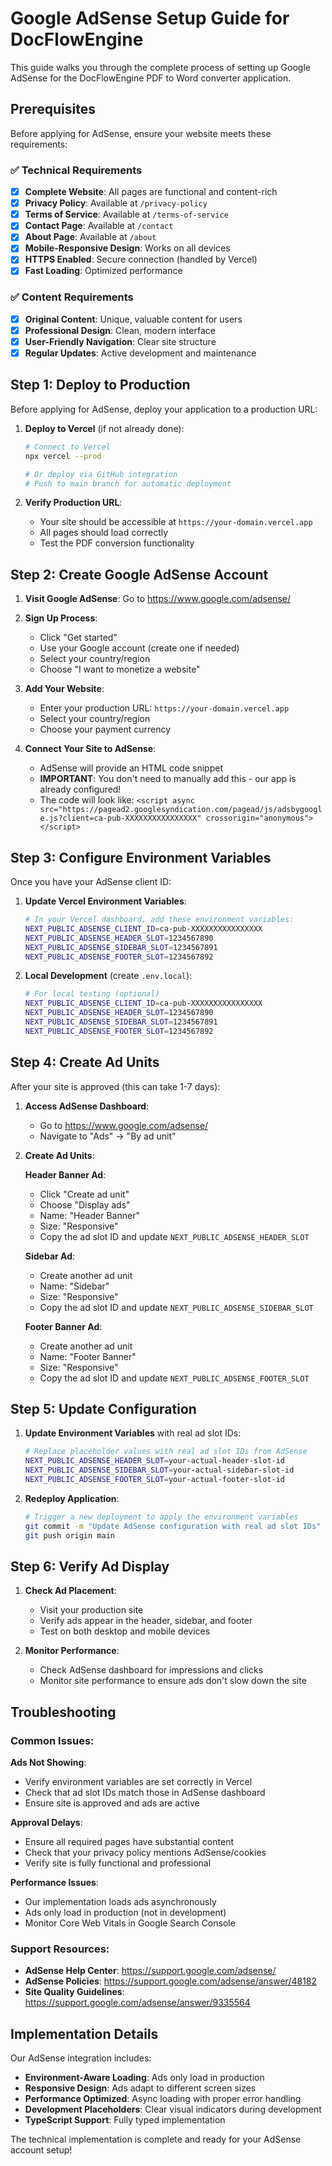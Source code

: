 # Google AdSense Setup Guide for DocFlowEngine

This guide walks you through the complete process of setting up Google AdSense for the DocFlowEngine PDF to Word converter application.

## Prerequisites

Before applying for AdSense, ensure your website meets these requirements:

### ✅ Technical Requirements
- [x] **Complete Website**: All pages are functional and content-rich
- [x] **Privacy Policy**: Available at `/privacy-policy`
- [x] **Terms of Service**: Available at `/terms-of-service`
- [x] **Contact Page**: Available at `/contact`
- [x] **About Page**: Available at `/about`
- [x] **Mobile-Responsive Design**: Works on all devices
- [x] **HTTPS Enabled**: Secure connection (handled by Vercel)
- [x] **Fast Loading**: Optimized performance

### ✅ Content Requirements
- [x] **Original Content**: Unique, valuable content for users
- [x] **Professional Design**: Clean, modern interface
- [x] **User-Friendly Navigation**: Clear site structure
- [x] **Regular Updates**: Active development and maintenance

## Step 1: Deploy to Production

Before applying for AdSense, deploy your application to a production URL:

1. **Deploy to Vercel** (if not already done):
   ```bash
   # Connect to Vercel
   npx vercel --prod
   
   # Or deploy via GitHub integration
   # Push to main branch for automatic deployment
   ```

2. **Verify Production URL**: 
   - Your site should be accessible at `https://your-domain.vercel.app`
   - All pages should load correctly
   - Test the PDF conversion functionality

## Step 2: Create Google AdSense Account

1. **Visit Google AdSense**: Go to https://www.google.com/adsense/

2. **Sign Up Process**:
   - Click "Get started"
   - Use your Google account (create one if needed)
   - Select your country/region
   - Choose "I want to monetize a website"

3. **Add Your Website**:
   - Enter your production URL: `https://your-domain.vercel.app`
   - Select your country/region
   - Choose your payment currency

4. **Connect Your Site to AdSense**:
   - AdSense will provide an HTML code snippet
   - **IMPORTANT**: You don't need to manually add this - our app is already configured!
   - The code will look like: `<script async src="https://pagead2.googlesyndication.com/pagead/js/adsbygoogle.js?client=ca-pub-XXXXXXXXXXXXXXXX" crossorigin="anonymous"></script>`

## Step 3: Configure Environment Variables

Once you have your AdSense client ID:

1. **Update Vercel Environment Variables**:
   ```bash
   # In your Vercel dashboard, add these environment variables:
   NEXT_PUBLIC_ADSENSE_CLIENT_ID=ca-pub-XXXXXXXXXXXXXXXX
   NEXT_PUBLIC_ADSENSE_HEADER_SLOT=1234567890
   NEXT_PUBLIC_ADSENSE_SIDEBAR_SLOT=1234567891
   NEXT_PUBLIC_ADSENSE_FOOTER_SLOT=1234567892
   ```

2. **Local Development** (create `.env.local`):
   ```bash
   # For local testing (optional)
   NEXT_PUBLIC_ADSENSE_CLIENT_ID=ca-pub-XXXXXXXXXXXXXXXX
   NEXT_PUBLIC_ADSENSE_HEADER_SLOT=1234567890
   NEXT_PUBLIC_ADSENSE_SIDEBAR_SLOT=1234567891
   NEXT_PUBLIC_ADSENSE_FOOTER_SLOT=1234567892
   ```

## Step 4: Create Ad Units

After your site is approved (this can take 1-7 days):

1. **Access AdSense Dashboard**:
   - Go to https://www.google.com/adsense/
   - Navigate to "Ads" → "By ad unit"

2. **Create Ad Units**:
   
   **Header Banner Ad**:
   - Click "Create ad unit"
   - Choose "Display ads"
   - Name: "Header Banner"
   - Size: "Responsive"
   - Copy the ad slot ID and update `NEXT_PUBLIC_ADSENSE_HEADER_SLOT`

   **Sidebar Ad**:
   - Create another ad unit
   - Name: "Sidebar"
   - Size: "Responsive" 
   - Copy the ad slot ID and update `NEXT_PUBLIC_ADSENSE_SIDEBAR_SLOT`

   **Footer Banner Ad**:
   - Create another ad unit
   - Name: "Footer Banner"
   - Size: "Responsive"
   - Copy the ad slot ID and update `NEXT_PUBLIC_ADSENSE_FOOTER_SLOT`

## Step 5: Update Configuration

1. **Update Environment Variables** with real ad slot IDs:
   ```bash
   # Replace placeholder values with real ad slot IDs from AdSense
   NEXT_PUBLIC_ADSENSE_HEADER_SLOT=your-actual-header-slot-id
   NEXT_PUBLIC_ADSENSE_SIDEBAR_SLOT=your-actual-sidebar-slot-id
   NEXT_PUBLIC_ADSENSE_FOOTER_SLOT=your-actual-footer-slot-id
   ```

2. **Redeploy Application**:
   ```bash
   # Trigger a new deployment to apply the environment variables
   git commit -m "Update AdSense configuration with real ad slot IDs"
   git push origin main
   ```

## Step 6: Verify Ad Display

1. **Check Ad Placement**:
   - Visit your production site
   - Verify ads appear in the header, sidebar, and footer
   - Test on both desktop and mobile devices

2. **Monitor Performance**:
   - Check AdSense dashboard for impressions and clicks
   - Monitor site performance to ensure ads don't slow down the site

## Troubleshooting

### Common Issues:

**Ads Not Showing**:
- Verify environment variables are set correctly in Vercel
- Check that ad slot IDs match those in AdSense dashboard
- Ensure site is approved and ads are active

**Approval Delays**:
- Ensure all required pages have substantial content
- Check that your privacy policy mentions AdSense/cookies
- Verify site is fully functional and professional

**Performance Issues**:
- Our implementation loads ads asynchronously
- Ads only load in production (not in development)
- Monitor Core Web Vitals in Google Search Console

### Support Resources:

- **AdSense Help Center**: https://support.google.com/adsense/
- **AdSense Policies**: https://support.google.com/adsense/answer/48182
- **Site Quality Guidelines**: https://support.google.com/adsense/answer/9335564

## Implementation Details

Our AdSense integration includes:

- **Environment-Aware Loading**: Ads only load in production
- **Responsive Design**: Ads adapt to different screen sizes
- **Performance Optimized**: Async loading with proper error handling
- **Development Placeholders**: Clear visual indicators during development
- **TypeScript Support**: Fully typed implementation

The technical implementation is complete and ready for your AdSense account setup! 